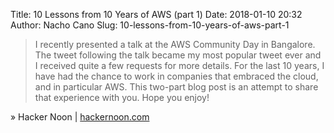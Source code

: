 Title: 10 Lessons from 10 Years of AWS (part 1)
Date: 2018-01-10 20:32
Author: Nacho Cano
Slug: 10-lessons-from-10-years-of-aws-part-1

> I recently presented a talk at the AWS Community Day in Bangalore. The tweet
> following the talk became my most popular tweet ever and I received quite a
> few requests for more details.
> For the last 10 years, I have had the chance to work in companies that
> embraced the cloud, and in particular AWS. This two-part blog post is an
> attempt to share that experience with you. Hope you enjoy!

» Hacker Noon | [hackernoon.com][]

  [hackernoon.com]: https://medium.com/@adhorn/10-lessons-from-10-years-of-aws-part-1-258b56703fcf
    "10 Lessons from 10 Years of AWS (part 1)"
